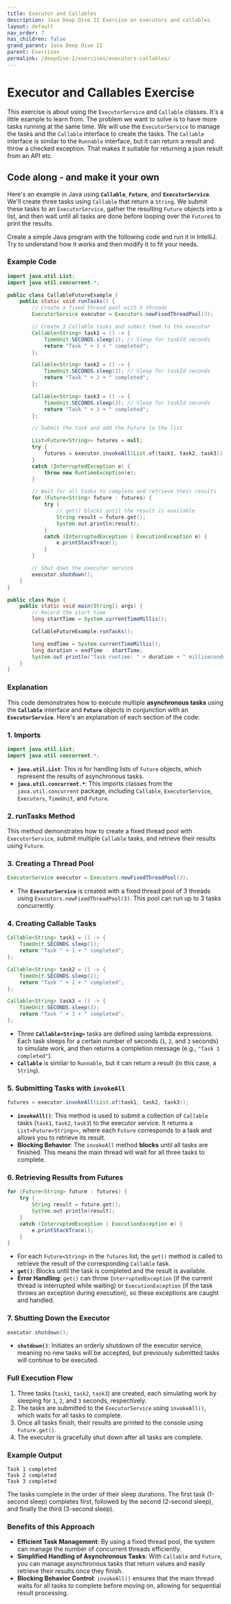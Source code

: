 ```yaml
---
title: Executor and Callables
description: Java Deep Dive II Exercise on executors and callables
layout: default
nav_order: 7
has_children: false
grand_parent: Java Deep Dive II
parent: Exercises
permalink: /deepdive-2/exercises/executors-callables/
---
```

# Executor and Callables Exercise

This exercise is about using the `ExecutorService` and `Callable` classes. It's a little example to learn from. The problem we want to solve is to have more tasks running at the same time. We will use the `ExecutorService` to manage the tasks and the `Callable` interface to create the tasks. The `Callable` interface is similar to the `Runnable` interface, but it can return a result and throw a checked exception. That makes it suitable for returning a json result from an API etc.

## Code along - and make it your own

Here's an example in Java using **`Callable`**, **`Future`**, and **`ExecutorService`**. We'll create three tasks using `Callable` that return a `String`. We submit these tasks to an `ExecutorService`, gather the resulting `Future` objects into a list, and then wait until all tasks are done before looping over the `Future`s to print the results.

Create a simple Java program with the following code and run it in IntelliJ. Try to understand how it works and then modify it to fit your needs.

### Example Code

```java
import java.util.List;
import java.util.concurrent.*;

public class CallableFutureExample {
    public static void runTasks() {
        // Create a fixed thread pool with 3 threads
        ExecutorService executor = Executors.newFixedThreadPool(3);

        // Create 3 Callable tasks and submit them to the executor
        Callable<String> task1 = () -> {
            TimeUnit.SECONDS.sleep(1); // Sleep for taskId seconds
            return "Task " + 1 + " completed";
        };

        Callable<String> task2 = () -> {
            TimeUnit.SECONDS.sleep(2); // Sleep for taskId seconds
            return "Task " + 2 + " completed";
        };

        Callable<String> task3 = () -> {
            TimeUnit.SECONDS.sleep(3); // Sleep for taskId seconds
            return "Task " + 3 + " completed";
        };

        // Submit the task and add the Future to the list

        List<Future<String>> futures = null;
        try {
            futures = executor.invokeAll(List.of(task1, task2, task3));
        }
        catch (InterruptedException e) {
            throw new RuntimeException(e);
        }

        // Wait for all tasks to complete and retrieve their results
        for (Future<String> future : futures) {
            try {
                // get() blocks until the result is available
                String result = future.get();
                System.out.println(result);
            }
            catch (InterruptedException | ExecutionException e) {
                e.printStackTrace();
            }
        }

        // Shut down the executor service
        executor.shutdown();
    }
}
```

```java
public class Main {
    public static void main(String[] args) {
        // Record the start time
        long startTime = System.currentTimeMillis();

        CallableFutureExample.runTasks();

        long endTime = System.currentTimeMillis();
        long duration = endTime - startTime;
        System.out.println("Task runtime: " + duration + " milliseconds");
    }
}
```

### Explanation

This code demonstrates how to execute multiple **asynchronous tasks** using the **`Callable`** interface and **`Future`** objects in conjunction with an **`ExecutorService`**. Here's an explanation of each section of the code:

### 1. **Imports**

```java
import java.util.List;
import java.util.concurrent.*;
```

- **`java.util.List`**: This is for handling lists of `Future` objects, which represent the results of asynchronous tasks.
- **`java.util.concurrent.*`**: This imports classes from the `java.util.concurrent` package, including `Callable`, `ExecutorService`, `Executors`, `TimeUnit`, and `Future`.

### 2. **runTasks Method**

This method demonstrates how to create a fixed thread pool with `ExecutorService`, submit multiple `Callable` tasks, and retrieve their results using `Future`.

### 3. **Creating a Thread Pool**

```java
ExecutorService executor = Executors.newFixedThreadPool(3);
```

- The **`ExecutorService`** is created with a fixed thread pool of 3 threads using `Executors.newFixedThreadPool(3)`. This pool can run up to 3 tasks concurrently.

### 4. **Creating Callable Tasks**

```java
Callable<String> task1 = () -> {
    TimeUnit.SECONDS.sleep(1);
    return "Task " + 1 + " completed";
};

Callable<String> task2 = () -> {
    TimeUnit.SECONDS.sleep(2);
    return "Task " + 2 + " completed";
};

Callable<String> task3 = () -> {
    TimeUnit.SECONDS.sleep(3);
    return "Task " + 3 + " completed";
};
```

- Three **`Callable<String>`** tasks are defined using lambda expressions. Each task sleeps for a certain number of seconds (`1`, `2`, and `3` seconds) to simulate work, and then returns a completion message (e.g., `"Task 1 completed"`).
- **`Callable`** is similar to `Runnable`, but it can return a result (in this case, a `String`).

### 5. **Submitting Tasks with `invokeAll`**

```java
futures = executor.invokeAll(List.of(task1, task2, task3));
```

- **`invokeAll()`**: This method is used to submit a collection of `Callable` tasks (`task1`, `task2`, `task3`) to the executor service. It returns a `List<Future<String>>`, where each `Future` corresponds to a task and allows you to retrieve its result.
- **Blocking Behavior**: The `invokeAll` method **blocks** until all tasks are finished. This means the main thread will wait for all three tasks to complete.

### 6. **Retrieving Results from Futures**

```java
for (Future<String> future : futures) {
    try {
        String result = future.get();
        System.out.println(result);
    }
    catch (InterruptedException | ExecutionException e) {
        e.printStackTrace();
    }
}
```

- For each `Future<String>` in the `futures` list, the `get()` method is called to retrieve the result of the corresponding `Callable` task.
- **`get()`**: Blocks until the task is completed and the result is available.
- **Error Handling**: `get()` can throw `InterruptedException` (if the current thread is interrupted while waiting) or `ExecutionException` (if the task throws an exception during execution), so these exceptions are caught and handled.

### 7. **Shutting Down the Executor**

```java
executor.shutdown();
```

- **`shutdown()`**: Initiates an orderly shutdown of the executor service, meaning no new tasks will be accepted, but previously submitted tasks will continue to be executed.

### Full Execution Flow

1. Three tasks (`task1`, `task2`, `task3`) are created, each simulating work by sleeping for `1`, `2`, and `3` seconds, respectively.
2. The tasks are submitted to the `ExecutorService` using `invokeAll()`, which waits for all tasks to complete.
3. Once all tasks finish, their results are printed to the console using `Future.get()`.
4. The executor is gracefully shut down after all tasks are complete.

### Example Output

```
Task 1 completed
Task 2 completed
Task 3 completed
```

The tasks complete in the order of their sleep durations. The first task (1-second sleep) completes first, followed by the second (2-second sleep), and finally the third (3-second sleep).

### Benefits of this Approach

- **Efficient Task Management**: By using a fixed thread pool, the system can manage the number of concurrent threads efficiently.
- **Simplified Handling of Asynchronous Tasks**: With `Callable` and `Future`, you can manage asynchronous tasks that return values and easily retrieve their results once they finish.
- **Blocking Behavior Control**: `invokeAll()` ensures that the main thread waits for all tasks to complete before moving on, allowing for sequential result processing.
